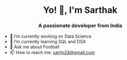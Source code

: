 <h1 align="center">Yo! 👋, I'm Sarthak</h1>
<h3 align="center">A passionate developer from India</h3>

- 🔭 I’m currently working on Data Science
- 🌱 I’m currently learning SQL and DSA
- 💬 Ask me about Football
- 📫 How to reach me: sartjn24@gmail.com
